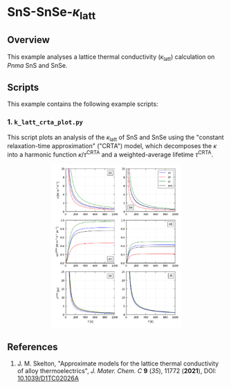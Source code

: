 # SnS-SnSe-<i>&kappa;</i><sub>latt</sub>


## Overview

This example analyses a lattice thermal conductivity (<i>&kappa;</i><sub>latt</sub>) calculation on *Pnma* SnS and SnSe.


## Scripts

This example contains the following example scripts:


### 1. `k_latt_crta_plot.py`

This script plots an analysis of the <i>&kappa;</i><sub>latt</sub> of SnS and SnSe using the "constant relaxation-time approximation" ("CRTA") model, which decomposes the <i>&kappa;</i> into a harmonic function <i>&kappa;</i>/<i>&tau;</i><sup>CRTA</sup> and a weighted-average lifetime <i>&tau;</i><sup>CRTA</sup>.

<p align="center"><img src="k_latt_crta_plot.png" width="60%"></p>


## References

1. J. M. Skelton,
   "Approximate models for the lattice thermal conductivity of alloy thermoelectrics",
   *J. Mater. Chem. C* **9** (*35*), 11772 (**2021**), DOI: <a href="https://doi.org/10.1039/D1TC02026A" target="_blank">10.1039/D1TC02026A</a>
